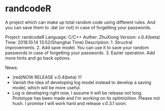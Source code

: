 # randcodeR
A project which can make up total random code using different rules. And you can save them to .dat (or not) in case of forgetting your passwords.


Project:	randcodeR
Language:	C/C++
Auther:	ZhuXiong
Version:	v.0.4(beta)
Time:	2018.10.14		 13:52(Shanghai Time)
Description:
              1. Structral improvements.
              2. Add save model. You can use it to save your random passwords in case of forgetting your passwords.
              3. Eazier operation. Add more hints and go back options.

News:
 - (red)NOW RELEASE v.0.4(beta) !!!
 - Vanish the idea of developing log model instead to develop a saving model, which will be more useful.
 - Log is developing right now, I assume it will be release not long. Prototype has been made and I'm working on its optimizition. Please not hush. I promise I will work hard and release v.0.3.1 soon.
